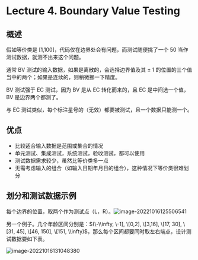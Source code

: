 
Lecture 4\. Boundary Value Testing
==================================


概述
--


假如等价类是 \[1,100]，代码仅在边界处会有问题，而测试随便挑了一个 50 当作测试数据，就测不出来这个问题。


通常 BV 测试的输入数据，如果是离散的，会选择边界值及其 ± 1 的位置的三个值当中的两个；如果是连续的，则稍微挪一下精度。


BV 测试强于 EC 测试，因为 BV 是从 EC 转化而来的，且 EC 是中间选一个值，BV 是边界两个都测了。


与 EC 测试类似，每个标注星号的（无效）都要被测试，且一个数据只能测一个。


优点
--


* 比较适合输入数据是范围或集合的情况
* 单元测试、集成测试，系统测试，验收测试，都可以使用
* 测试数据需求较少，虽然比等价类多一点
* 无需考虑输入的组合（如输入日期年月日的组合），这种情况下等价类很难划分


划分和测试数据示例
---------


每个边界的位置，取两个作为测试点（L，R）。![image-20221016125506541](https://s2.loli.net/2022/11/10/aCiGPlZedIj83mK.png)


另一个例子。几个年龄区间分别是：$(\-\\infty, \-1], \[0,2], \[3,16], \[17, 30], \[31, 45], \[46, 150], \[151, \\infty)$，那么每个区间都要同时取左右端点，设计测试数据要如下表。


![image-20221016131048380](https://s2.loli.net/2022/11/10/ozgwscaUWqeZMXO.png)


